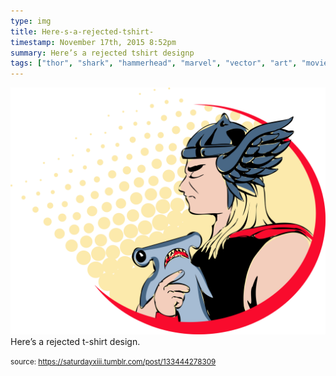```yaml
---
type: img
title: Here-s-a-rejected-tshirt-
timestamp: November 17th, 2015 8:52pm
summary: Here’s a rejected tshirt designp 
tags: ["thor", "shark", "hammerhead", "marvel", "vector", "art", "movie", "comic"]
---
```

<img src="../media/133444278309.png"/>
                                                                                          <div class="caption">
Here’s a rejected t-shirt design.
 
                                    
                
                
                
                
                                
<small>source: https://saturdayxiii.tumblr.com/post/133444278309</small>